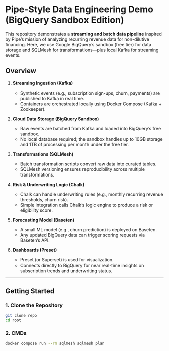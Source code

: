 # Pipe-Style Data Engineering Demo (BigQuery Sandbox Edition)

This repository demonstrates a **streaming and batch data pipeline** inspired by Pipe’s mission of analyzing recurring revenue data for non-dilutive financing. Here, we use Google BigQuery’s sandbox (free tier) for data storage and SQLMesh for transformations—plus local Kafka for streaming events.

## Overview

1. **Streaming Ingestion (Kafka)**  
   - Synthetic events (e.g., subscription sign-ups, churn, payments) are published to Kafka in real time.  
   - Containers are orchestrated locally using Docker Compose (Kafka + Zookeeper).

2. **Cloud Data Storage (BigQuery Sandbox)**  
   - Raw events are batched from Kafka and loaded into BigQuery’s free sandbox.  
   - No local database required; the sandbox handles up to 10GB storage and 1TB of processing per month under the free tier.

3. **Transformations (SQLMesh)**  
   - Batch transformation scripts convert raw data into curated tables.  
   - SQLMesh versioning ensures reproducibility across multiple transformations.

4. **Risk & Underwriting Logic (Chalk)**  
   - Chalk can handle underwriting rules (e.g., monthly recurring revenue thresholds, churn risk).  
   - Simple integration calls Chalk’s logic engine to produce a risk or eligibility score.

5. **Forecasting Model (Baseten)**  
   - A small ML model (e.g., churn prediction) is deployed on Baseten.  
   - Any updated BigQuery data can trigger scoring requests via Baseten’s API.

6. **Dashboards (Preset)**  
   - Preset (or Superset) is used for visualization.  
   - Connects directly to BigQuery for near real-time insights on subscription trends and underwriting status.

---

## Getting Started

### 1. Clone the Repository
```bash
git clone repo
cd root
```

### 2. CMDs
```bash
docker compose run --rm sqlmesh sqlmesh plan
```